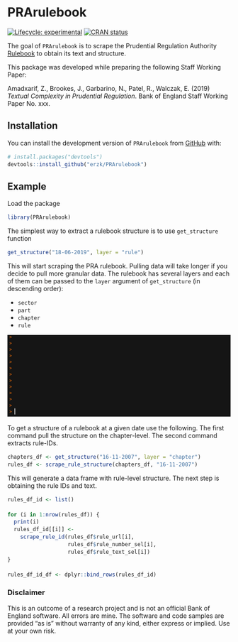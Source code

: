 
# PRArulebook

<!-- badges: start -->

[![Lifecycle:
experimental](https://img.shields.io/badge/lifecycle-experimental-orange.svg)](https://www.tidyverse.org/lifecycle/#experimental)
[![CRAN
status](https://www.r-pkg.org/badges/version/PRArulebook)](https://cran.r-project.org/package=PRArulebook)
<!-- badges: end -->

The goal of `PRArulebook` is to scrape the Prudential Regulation
Authority [Rulebook](http://www.prarulebook.co.uk/) to obtain its text
and structure.

This package was developed while preparing the following Staff Working
Paper:

Amadxarif, Z., Brookes, J., Garbarino, N., Patel, R., Walczak, E. (2019)
*Textual Complexity in Prudential Regulation*. Bank of England Staff
Working Paper No. xxx.

## Installation

You can install the development version of `PRArulebook` from
[GitHub](https://github.com/) with:

``` r
# install.packages("devtools")
devtools::install_github("erzk/PRArulebook")
```

## Example

Load the package

``` r
library(PRArulebook)
```

The simplest way to extract a rulebook structure is to use
`get_structure` function

``` r
get_structure("18-06-2019", layer = "rule")
```

This will start scraping the PRA rulebook. Pulling data will take longer
if you decide to pull more granular data. The rulebook has several
layers and each of them can be passed to the `layer` argument of
`get_structure` (in descending order):

  - `sector`
  - `part`
  - `chapter`
  - `rule`

![](get_structure_demo.gif)

To get a structure of a rulebook at a given date use the following. The
first command pull the structure on the chapter-level. The second
command extracts rule-IDs.

``` r
chapters_df <- get_structure("16-11-2007", layer = "chapter")
rules_df <- scrape_rule_structure(chapters_df, "16-11-2007")
```

This will generate a data frame with rule-level structure. The next step
is obtaining the rule IDs and text.

``` r
rules_df_id <- list()

for (i in 1:nrow(rules_df)) {
  print(i)
  rules_df_id[[i]] <-
    scrape_rule_id(rules_df$rule_url[i],
                   rules_df$rule_number_sel[i],
                   rules_df$rule_text_sel[i])
}

rules_df_id_df <- dplyr::bind_rows(rules_df_id)
```

### Disclaimer

This is an outcome of a research project and is not an official Bank of
England software. All errors are mine. The software and code samples are
provided “as is” without warranty of any kind, either express or
implied. Use at your own risk.
